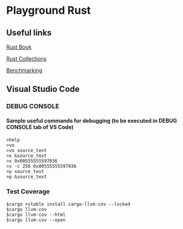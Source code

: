 # Playground Rust

## Useful links

[Rust Book](https://www.cs.brandeis.edu/~cs146a/rust/doc-02-21-2015/book/README.html)

[Rust Collections](https://doc.rust-lang.org/std/collections/index.html)

[Benchmarking](https://bheisler.github.io/criterion.rs/book/)

## Visual Studio Code

### DEBUG CONSOLE

#### Sample useful commands for debugging (to be executed in DEBUG CONSOLE tab of VS Code)

    >help
    >vo
    >vo source_text
    >x &source_text
    >x 0x00555555597036
    >x -c 256 0x00555555597036
    >p source_text
    >p &source_text

### Test Coverage

    $cargo +stable install cargo-llvm-cov --locked
    $cargo llvm-cov
    $cargo llvm-cov --html
    $cargo llvm-cov --open 
